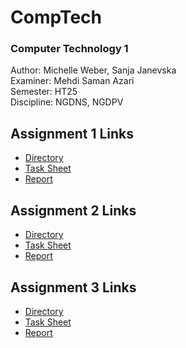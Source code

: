 # CompTech
### Computer Technology 1

Author: Michelle Weber, Sanja Janevska\
Examiner: Mehdi Saman Azari\
Semester: HT25\
Discipline: NGDNS, NGDPV

## Assignment 1 Links
- [Directory](./ass1/)
- [Task Sheet](./ass1/Lab%201%20-%20LEGv8%20assembly%20programming.pdf)
- [Report](./ass1/1DT301_groupH1_assignment1.pdf)

## Assignment 2 Links
- [Directory](./ass2/)
- [Task Sheet](./ass2/Lab%202%20-%20Introduction%20to%20RPi%20Pico.pdf)
- [Report](./ass2/REPORT.md)

## Assignment 3 Links
- [Directory](./ass3/)
- [Task Sheet](./ass3/Lab%203%20-%20Subroutines%20and%20inputs.pdf)
- [Report](./ass3/REPORT.md)
